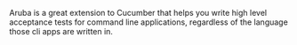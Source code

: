 Aruba is a great extension to Cucumber that helps you write high level acceptance tests for command line applications, regardless of the language those cli apps are written in.
